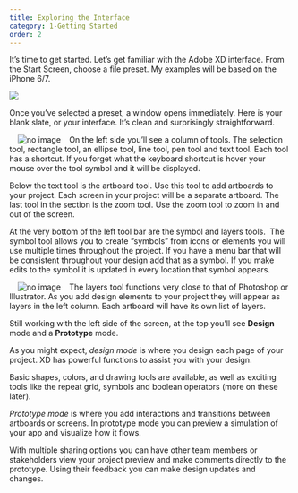 ```yaml
---
title: Exploring the Interface
category: 1-Getting Started
order: 2
---
```


It’s time to get started. Let’s get familiar with the Adobe XD interface. From the Start Screen, choose a file preset. My examples will be based on the iPhone 6/7.

![](https://iwilfried.github.io/Adobe-XD-eBook/images/XD-Interface-01.png)

Once you’ve selected a preset, a window opens immediately. Here is your blank slate, or your interface. It’s clean and surprisingly straightforward.

<img style="padding: 0px 15px; float: left" src="https://iwilfried.github.io/Adobe-XD-eBook/images/XD-Interface-02.png" alt="no image" />On the left side you’ll see a column of tools. The selection tool, rectangle tool, an ellipse tool, line tool, pen tool and text tool. Each tool has a shortcut. If you forget what the keyboard shortcut is hover your mouse over the tool symbol and it will be displayed.

Below the text tool is the artboard tool. Use this tool to add artboards to your project. Each screen in your project will be a separate artboard. The last tool in the section is the zoom tool. Use the zoom tool to zoom in and out of the screen.

At the very bottom of the left tool bar are the symbol and layers tools. &nbsp;The symbol tool allows you to create “symbols” from icons or elements you will use multiple times throughout the project. If you have a menu bar that will be consistent throughout your design add that as a symbol. If you make edits to the symbol it is updated in every location that symbol appears.

<img style="padding: 0px 15px; float: left" src="https://iwilfried.github.io/Adobe-XD-eBook/images/XD-Interface-03.png" alt="no image" />The layers tool functions very close to that of Photoshop or Illustrator. As you add design elements to your project they will appear as layers in the left column. Each artboard will have its own list of layers.

Still working with the left side of the screen, at the top you’ll see **Design** mode and a **Prototype** mode.

As you might expect, *design mode* is where you design each page of your project. XD has powerful functions to assist you with your design. 

Basic shapes, colors, and drawing tools are available, as well as exciting tools like the repeat grid, symbols and boolean operators (more on these later).

*Prototype mode* is where you add interactions and transitions between artboards or screens. In prototype mode you can preview a simulation of your app and visualize how it flows. 




With multiple sharing options you can have other team members or stakeholders view your project preview and make comments directly to the prototype. Using their feedback you can make design updates and changes.